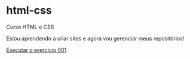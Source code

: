 # html-css
 Curso HTML e CSS

Estou aprendendo a criar sites e agora vou gerenciar meus repositórios!

<a href="https://igorfirminosilva.github.io/html-css/exercicios/ex001%20-%20Emojis/">
Executar o exercício 001<a>